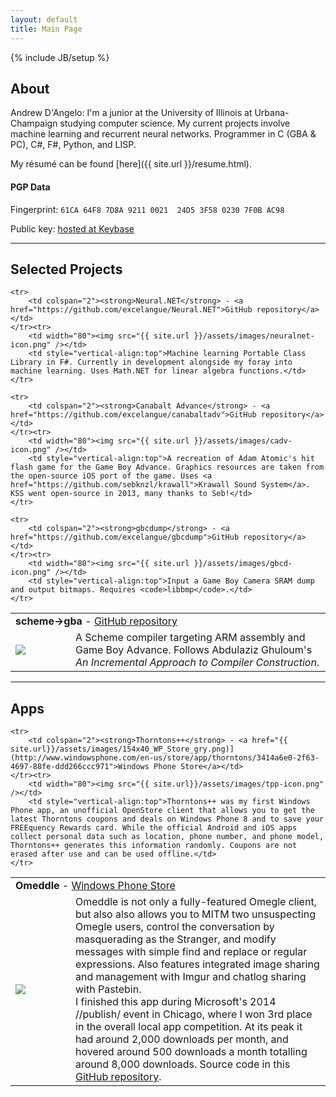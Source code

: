 ```yaml
---
layout: default
title: Main Page
---
```

{% include JB/setup %}

## About

Andrew D'Angelo: I'm a junior at the University of Illinois at Urbana-Champaign studying computer science. My current projects involve machine learning and recurrent neural networks. Programmer in C (GBA & PC), C#, F#, Python, and LISP.

My r&eacute;sum&eacute; can be found [here]({{ site.url }}/resume.html).

#### PGP Data

Fingerprint: `61CA 64F8 7D8A 9211 0021  24D5 3F58 0230 7F0B AC98`

Public key: [hosted at Keybase](https://keybase.io/excel)

---

## Selected Projects

<table cellpadding="5">
	<tr>
		<td colspan="2"><strong>scheme&#8594;gba</strong> - <a href="https://github.com/excelangue/scheme-gba">GitHub repository</a></td>
	</tr><tr>
		<td width="80"><img src="{{ site.url }}/assets/images/sgba-icon.png" /></td>
		<td style="vertical-align:top">A Scheme compiler targeting ARM assembly and Game Boy Advance. Follows Abdulaziz Ghuloum's <i>An Incremental Approach to Compiler Construction</i>.</td>
	</tr>

	<tr>
		<td colspan="2"><strong>Neural.NET</strong> - <a href="https://github.com/excelangue/Neural.NET">GitHub repository</a></td>
	</tr><tr>
		<td width="80"><img src="{{ site.url }}/assets/images/neuralnet-icon.png" /></td>
		<td style="vertical-align:top">Machine learning Portable Class Library in F#. Currently in development alongside my foray into machine learning. Uses Math.NET for linear algebra functions.</td>
	</tr>

	<tr>
		<td colspan="2"><strong>Canabalt Advance</strong> - <a href="https://github.com/excelangue/canabaltadv">GitHub repository</a></td>
	</tr><tr>
		<td width="80"><img src="{{ site.url }}/assets/images/cadv-icon.png" /></td>
		<td style="vertical-align:top">A recreation of Adam Atomic's hit flash game for the Game Boy Advance. Graphics resources are taken from the open-source iOS port of the game. Uses <a href="https://github.com/sebknzl/krawall">Krawall Sound System</a>. KSS went open-source in 2013, many thanks to Seb!</td>
	</tr>

	<tr>
		<td colspan="2"><strong>gbcdump</strong> - <a href="https://github.com/excelangue/gbcdump">GitHub repository</a></td>
	</tr><tr>
		<td width="80"><img src="{{ site.url }}/assets/images/gbcd-icon.png" /></td>
		<td style="vertical-align:top">Input a Game Boy Camera SRAM dump and output bitmaps. Requires <code>libbmp</code>.</td>
	</tr>
</table>

---

## Apps

<table cellpadding="5">
	<tr>
		<td colspan="2"><strong>Omeddle</strong> - <a href="{{ site.url}}/assets/images/154x40_WP_Store_gry.png)](http://www.windowsphone.com/en-us/store/app/omeddle/e99fbcac-c908-43e0-87c0-2c69e394a466">Windows Phone Store</a></td>
	</tr><tr>
		<td width="80"><img src="{{ site.url}}/assets/images/om-icon.png" /></td>
		<td style="vertical-align:top">
		Omeddle is not only a fully-featured Omegle client, but also also allows you to MITM two unsuspecting Omegle users, control the conversation by masquerading as the Stranger, and modify messages with simple find and replace or regular expressions. Also features integrated image sharing and management with Imgur and chatlog sharing with Pastebin.<br />
		I finished this app during Microsoft's 2014 //publish/ event in Chicago, where I won 3rd place in the overall local app competition. At its peak it had around 2,000 downloads per month, and hovered around 500 downloads a month totalling around 8,000 downloads. Source code in this <a href="https://github.com/excelangue/omeddle">GitHub repository</a>.</td>
	</tr>

	<tr>
		<td colspan="2"><strong>Thorntons++</strong> - <a href="{{ site.url}}/assets/images/154x40_WP_Store_gry.png)](http://www.windowsphone.com/en-us/store/app/thorntons/3414a6e0-2f63-4697-88fe-ddd266ccc971">Windows Phone Store</a></td>
	</tr><tr>
		<td width="80"><img src="{{ site.url}}/assets/images/tpp-icon.png" /></td>
		<td style="vertical-align:top">Thorntons++ was my first Windows Phone app, an unofficial OpenStore client that allows you to get the latest Thorntons coupons and deals on Windows Phone 8 and to save your FREEquency Rewards card. While the official Android and iOS apps collect personal data such as location, phone number, and phone model, Thorntons++ generates this information randomly. Coupons are not erased after use and can be used offline.</td>
	</tr>
</table>
